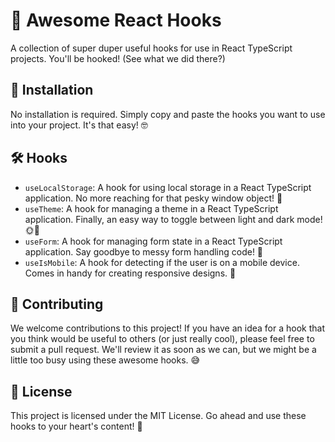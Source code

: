 # 🚀 Awesome React Hooks
A collection of super duper useful hooks for use in React TypeScript projects. You'll be hooked! (See what we did there?)

## 🔌 Installation
No installation is required. Simply copy and paste the hooks you want to use into your project. It's that easy! 🤓

## 🛠 Hooks
- `useLocalStorage`: A hook for using local storage in a React TypeScript application. No more reaching for that pesky window object! 🤯
- `useTheme`: A hook for managing a theme in a React TypeScript application. Finally, an easy way to toggle between light and dark mode! 🌞🌚
- `useForm`: A hook for managing form state in a React TypeScript application. Say goodbye to messy form handling code! 📝
- `useIsMobile`: A hook for detecting if the user is on a mobile device. Comes in handy for creating responsive designs. 📱

## 🤝 Contributing
We welcome contributions to this project! If you have an idea for a hook that you think would be useful to others (or just really cool), please feel free to submit a pull request. We'll review it as soon as we can, but we might be a little too busy using these awesome hooks. 😅

## 📜 License
This project is licensed under the MIT License. Go ahead and use these hooks to your heart's content! 🎉

